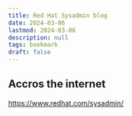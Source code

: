 ```yaml
---
title: Red Hat Sysadmin blog
date: 2024-03-06
lastmod: 2024-03-06
description: null
tags: bookmark
draft: false
---
```


## Accros the internet

https://www.redhat.com/sysadmin/
